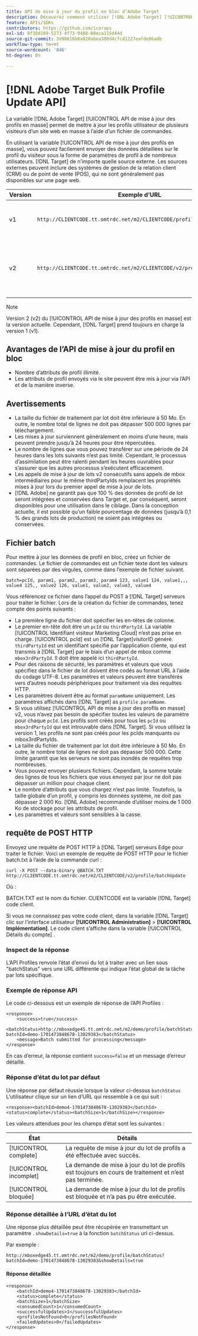 ```yaml
---
title: API de mise à jour du profil en bloc d’Adobe Target
description: Découvrez comment utiliser [!DNL Adobe Target] [!UICONTROL API de mise à jour des profils en masse] pour envoyer des données de profil de plusieurs visiteurs à [!DNL Target] à utiliser dans le ciblage.
feature: APIs/SDKs
contributors: https://github.com/icaraps
exl-id: 0f38d109-5273-4f73-9488-80eca115d44d
source-git-commit: 3d90616b0a920abea380d4cfcd1227eafde86adb
workflow-type: tm+mt
source-wordcount: '846'
ht-degree: 8%

---
```


# [!DNL Adobe Target Bulk Profile Update API]

La variable [!DNL Adobe Target] [!UICONTROL API de mise à jour des profils en masse] permet de mettre à jour les profils utilisateur de plusieurs visiteurs d’un site web en masse à l’aide d’un fichier de commandes.

En utilisant la variable [!UICONTROL API de mise à jour des profils en masse], vous pouvez facilement envoyer des données détaillées sur le profil du visiteur sous la forme de paramètres de profil à de nombreux utilisateurs. [!DNL Target] de n’importe quelle source externe. Les sources externes peuvent inclure des systèmes de gestion de la relation client (CRM) ou de point de vente (POS), qui ne sont généralement pas disponibles sur une page web.

| Version | Exemple d’URL | Fonctionnalités |
| --- | --- | --- |
| v1 | `http://CLIENTCODE.tt.omtrdc.net/m2/CLIENTCODE/profile/batchUpdate` | Prise en charge de la mise à jour des profils en masse uniquement. |
| v2 | `http://CLIENTCODE.tt.omtrdc.net/m2/CLIENTCODE/v2/profile/batchUpdate` | <ul><li>Créez un profil s’il est introuvable.</li><li>Mise à jour de l’état par ligne.</li></ul> |

>[!NOTE]
>
>Version 2 (v2) du [!UICONTROL API de mise à jour des profils en masse] est la version actuelle. Cependant, [!DNL Target] prend toujours en charge la version 1 (v1).

## Avantages de l’API de mise à jour du profil en bloc

* Nombre d’attributs de profil illimité.
* Les attributs de profil envoyés via le site peuvent être mis à jour via l’API et de la manière inverse.

## Avertissements

* La taille du fichier de traitement par lot doit être inférieure à 50 Mo. En outre, le nombre total de lignes ne doit pas dépasser 500 000 lignes par téléchargement.
* Les mises à jour surviennent généralement en moins d’une heure, mais peuvent prendre jusqu’à 24 heures pour être répercutées.
* Le nombre de lignes que vous pouvez transférer sur une période de 24 heures dans les lots suivants n’est pas limité. Cependant, le processus d’assimilation peut être ralenti pendant les heures ouvrables pour s’assurer que les autres processus s’exécutent efficacement.
* Les appels de mise à jour de lots v2 consécutifs sans appels de mbox intermédiaires pour le même thirdPartyIds remplacent les propriétés mises à jour lors du premier appel de mise à jour de lots.
* [!DNL Adobe] ne garantit pas que 100 % des données de profil de lot seront intégrées et conservées dans Target et, par conséquent, seront disponibles pour une utilisation dans le ciblage. Dans la conception actuelle, il est possible qu’un faible pourcentage de données (jusqu’à 0,1 % des grands lots de production) ne soient pas intégrées ou conservées.

## Fichier batch

Pour mettre à jour les données de profil en bloc, créez un fichier de commandes. Le fichier de commandes est un fichier texte dont les valeurs sont séparées par des virgules, comme dans l’exemple de fichier suivant.

``````
batch=pcId, param1, param2, param3, param4 123, value1 124, value1,,, value4 125,, value2 126, value1, value2, value3, value4
``````

Vous référencez ce fichier dans l’appel du POST à [!DNL Target] serveurs pour traiter le fichier. Lors de la création du fichier de commandes, tenez compte des points suivants :

* La première ligne du fichier doit spécifier les en-têtes de colonne.
* Le premier en-tête doit être un `pcId` ou `thirdPartyId`. La variable [!UICONTROL Identifiant visiteur Marketing Cloud] n’est pas prise en charge. [!UICONTROL pcId] est un [!DNL Target]visitorID généré. `thirdPartyId` est un identifiant spécifié par l’application cliente, qui est transmis à [!DNL Target] par le biais d’un appel de mbox comme `mbox3rdPartyId`. Il doit être appelé ici `thirdPartyId`.
* Pour des raisons de sécurité, les paramètres et valeurs que vous spécifiez dans le fichier de lot doivent être codés au format URL à l’aide du codage UTF-8. Les paramètres et valeurs peuvent être transférés vers d’autres noeuds périphériques pour traitement via des requêtes HTTP.
* Les paramètres doivent être au format `paramName` uniquement. Les paramètres affichés dans [!DNL Target] as `profile.paramName`.
* Si vous utilisez [!UICONTROL API de mise à jour des profils en masse] v2, vous n’avez pas besoin de spécifier toutes les valeurs de paramètre pour chaque `pcId`. Les profils sont créés pour tous les `pcId` ou `mbox3rdPartyId` qui est introuvable dans [!DNL Target]. Si vous utilisez la version 1, les profils ne sont pas créés pour les pcIds manquants ou mbox3rdPartyIds.
* La taille du fichier de traitement par lot doit être inférieure à 50 Mo. En outre, le nombre total de lignes ne doit pas dépasser 500 000. Cette limite garantit que les serveurs ne sont pas inondés de requêtes trop nombreuses.
* Vous pouvez envoyer plusieurs fichiers. Cependant, la somme totale des lignes de tous les fichiers que vous envoyez par jour ne doit pas dépasser un million pour chaque client.
* Le nombre d’attributs que vous chargez n’est pas limité. Toutefois, la taille globale d’un profil, y compris les données système, ne doit pas dépasser 2 000 Ko. [!DNL Adobe] recommande d’utiliser moins de 1 000 Ko de stockage pour les attributs de profil.
* Les paramètres et valeurs sont sensibles à la casse.

## requête de POST HTTP

Envoyez une requête de POST HTTP à [!DNL Target] serveurs Edge pour traiter le fichier. Voici un exemple de requête de POST HTTP pour le fichier batch.txt à l’aide de la commande curl :

``````
curl -X POST --data-binary @BATCH.TXT http://CLIENTCODE.tt.omtrdc.net/m2/CLIENTCODE/v2/profile/batchUpdate
``````

Où :

BATCH.TXT est le nom du fichier. CLIENTCODE est la variable [!DNL Target] code client.

Si vous ne connaissez pas votre code client, dans la variable [!DNL Target] clic sur l’interface utilisateur **[!UICONTROL Administration]** > **[!UICONTROL Implémentation]**. Le code client s’affiche dans la variable [!UICONTROL Détails du compte] .

### Inspect de la réponse

L’API Profiles renvoie l’état d’envoi du lot à traiter avec un lien sous &quot;batchStatus&quot; vers une URL différente qui indique l’état global de la tâche par lots spécifique.

### Exemple de réponse API

Le code ci-dessous est un exemple de réponse de l’API Profiles :

```
<response>
    <success>true</success>
    <batchStatus>http://mboxedge45.tt.omtrdc.net/m2/demo/profile/batchStatus?batchId=demo-1701473848678-13029383</batchStatus>
    <message>Batch submitted for processing</message>
</response>
```

En cas d’erreur, la réponse contient `success=false` et un message d’erreur détaillé.

### Réponse d’état du lot par défaut

Une réponse par défaut réussie lorsque la valeur ci-dessus `batchStatus` L’utilisateur clique sur un lien d’URL qui ressemble à ce qui suit :

```
<response><batchId>demo4-1701473848678-13029383</batchId><status>complete</status><batchSize>1</batchSize></response>
```

Les valeurs attendues pour les champs d’état sont les suivantes :

| État | Détails |
| --- | --- |
| [!UICONTROL complete] | La requête de mise à jour du lot de profils a été effectuée avec succès. |
| [!UICONTROL incomplet] | La demande de mise à jour du lot de profils est toujours en cours de traitement et n’est pas terminée. |
| [!UICONTROL bloquée] | La demande de mise à jour du lot de profils est bloquée et n’a pas pu être exécutée. |

### Réponse détaillée à l’URL d’état du lot

Une réponse plus détaillée peut être récupérée en transmettant un paramètre . `showDetails=true` à la fonction `batchStatus` url ci-dessus.

Par exemple :

```
http://mboxedge45.tt.omtrdc.net/m2/demo/profile/batchStatus?batchId=demo-1701473848678-13029383&showDetails=true
```

#### Réponse détaillée

```
<response>
    <batchId>demo4-1701473848678-13029383</batchId>
    <status>complete</status>
    <batchSize>1</batchSize>
    <consumedCount>1</consumedCount>
    <successfulUpdates>1</successfulUpdates>
    <profilesNotFound>0</profilesNotFound>
    <failedUpdates>0</failedUpdates>
</response>
```
